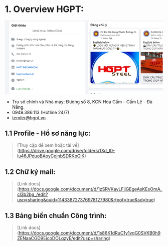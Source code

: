# 1. Overview HGPT:
![alt text](image-1.png)
* Trụ sở chính và Nhà máy: Đường số 8, KCN Hòa Cầm - Cẩm Lệ - Đà Nẵng.
* 0949.386.113 (Hotline 24/7)
* tender@hgpt.vn

## 1.1 Profile - Hồ sơ năng lực:
> [Truy cập để xem hoặc tải về] (https://drive.google.com/drive/folders/1Xd_I0-lu46JPduoBAoyCojnbSDRKpGlK)

## 1.2 Chữ ký mail:
> [Link docs] (https://docs.google.com/document/d/1zSRVKayLFjjGEgeAsKEsOmA_cl3b2bg_/edit?usp=sharing&ouid=114338727376978127980&rtpof=true&sd=true)

## 1.3 Bảng biển chuẩn Công trình:
> [Link docs] (https://docs.google.com/document/d/1s86K1dRuC1y1vqG0SVKB0h9ZENaaCGD9EjcoDOLqzyE/edit?usp=sharing)